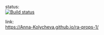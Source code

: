 status:  
[![Build status](https://ci.appveyor.com/api/projects/status/ps3sxy4f26nsqywh?svg=true)](https://ci.appveyor.com/project/Anna-Kolycheva/ra-props-1)

link:  
https://Anna-Kolycheva.github.io/ra-props-1/
